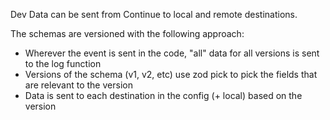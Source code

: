 Dev Data can be sent from Continue to local and remote destinations.

The schemas are versioned with the following approach:

- Wherever the event is sent in the code, "all" data for all versions is sent to the log function
- Versions of the schema (v1, v2, etc) use zod pick to pick the fields that are relevant to the version
- Data is sent to each destination in the config (+ local) based on the version
